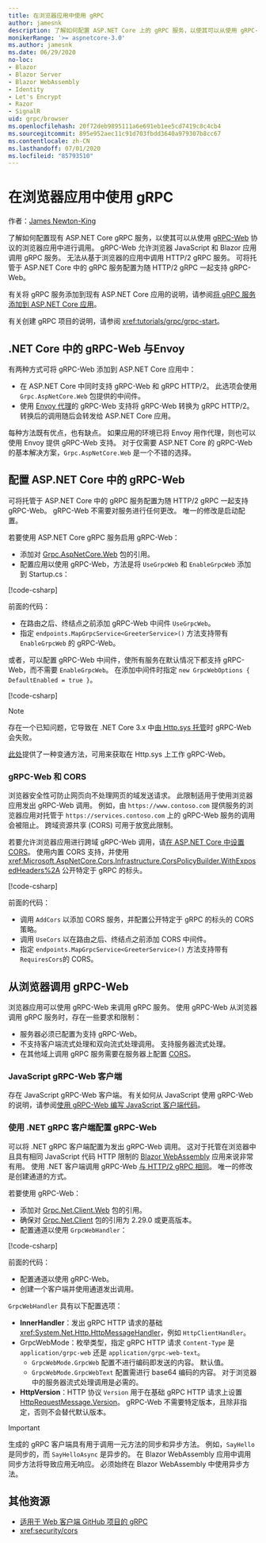 ```yaml
---
title: 在浏览器应用中使用 gRPC
author: jamesnk
description: 了解如何配置 ASP.NET Core 上的 gRPC 服务，以使其可以从使用 gRPC-Web 的浏览器应用中进行调用。
monikerRange: '>= aspnetcore-3.0'
ms.author: jamesnk
ms.date: 06/29/2020
no-loc:
- Blazor
- Blazor Server
- Blazor WebAssembly
- Identity
- Let's Encrypt
- Razor
- SignalR
uid: grpc/browser
ms.openlocfilehash: 20f72deb9895111a6e691eb1ee5cd7419c8c4cb4
ms.sourcegitcommit: 895e952aec11c91d703fbdd3640a979307b8cc67
ms.contentlocale: zh-CN
ms.lasthandoff: 07/01/2020
ms.locfileid: "85793510"
---
```

# <a name="use-grpc-in-browser-apps"></a>在浏览器应用中使用 gRPC

作者：[James Newton-King](https://twitter.com/jamesnk)

 了解如何配置现有 ASP.NET Core gRPC 服务，以使其可以从使用 [gRPC-Web](https://github.com/grpc/grpc/blob/2a388793792cc80944334535b7c729494d209a7e/doc/PROTOCOL-WEB.md) 协议的浏览器应用中进行调用。 gRPC-Web 允许浏览器 JavaScript 和 Blazor 应用调用 gRPC 服务。 无法从基于浏览器的应用中调用 HTTP/2 gRPC 服务。 可将托管于 ASP.NET Core 中的 gRPC 服务配置为随 HTTP/2 gRPC 一起支持 gRPC-Web。


有关将 gRPC 服务添加到现有 ASP.NET Core 应用的说明，请参阅[将 gRPC 服务添加到 ASP.NET Core 应用](xref:grpc/aspnetcore#add-grpc-services-to-an-aspnet-core-app)。

有关创建 gRPC 项目的说明，请参阅 <xref:tutorials/grpc/grpc-start>。

## <a name="grpc-web-in-aspnet-core-vs-envoy"></a>.NET Core 中的 gRPC-Web 与Envoy

有两种方式可将 gRPC-Web 添加到 ASP.NET Core 应用中：

* 在 ASP.NET Core 中同时支持 gRPC-Web 和 gRPC HTTP/2。 此选项会使用 `Grpc.AspNetCore.Web` 包提供的中间件。
* 使用 [Envoy 代理](https://www.envoyproxy.io/)的 gRPC-Web 支持将 gRPC-Web 转换为 gRPC HTTP/2。 转换后的调用随后会转发给 ASP.NET Core 应用。

每种方法既有优点，也有缺点。 如果应用的环境已将 Envoy 用作代理，则也可以使用 Envoy 提供 gRPC-Web 支持。 对于仅需要 ASP.NET Core 的 gRPC-Web 的基本解决方案，`Grpc.AspNetCore.Web` 是一个不错的选择。

## <a name="configure-grpc-web-in-aspnet-core"></a>配置 ASP.NET Core 中的 gRPC-Web

可将托管于 ASP.NET Core 中的 gRPC 服务配置为随 HTTP/2 gRPC 一起支持 gRPC-Web。 gRPC-Web 不需要对服务进行任何更改。 唯一的修改是启动配置。

若要使用 ASP.NET Core gRPC 服务启用 gRPC-Web：

* 添加对 [Grpc.AspNetCore.Web](https://www.nuget.org/packages/Grpc.AspNetCore.Web) 包的引用。
* 配置应用以使用 gRPC-Web，方法是将 `UseGrpcWeb` 和 `EnableGrpcWeb` 添加到 Startup.cs：

[!code-csharp[](~/grpc/browser/sample/Startup.cs?name=snippet_1&highlight=10,14)]

前面的代码：

* 在路由之后、终结点之前添加 gRPC-Web 中间件 `UseGrpcWeb`。
* 指定 `endpoints.MapGrpcService<GreeterService>()` 方法支持带有 `EnableGrpcWeb` 的 gRPC-Web。 

或者，可以配置 gRPC-Web 中间件，使所有服务在默认情况下都支持 gRPC-Web，而不需要 `EnableGrpcWeb`。 在添加中间件时指定 `new GrpcWebOptions { DefaultEnabled = true }`。

[!code-csharp[](~/grpc/browser/sample/AllServicesSupportExample_Startup.cs?name=snippet_1&highlight=12)]

> [!NOTE]
> 存在一个已知问题，它导致在 .NET Core 3.x 中[由 Http.sys 托管](xref:fundamentals/servers/httpsys)时 gRPC-Web 会失败。
>
> [此处](https://github.com/grpc/grpc-dotnet/issues/853#issuecomment-610078202)提供了一种变通方法，可用来获取在 Http.sys 上工作 gRPC-Web。

### <a name="grpc-web-and-cors"></a>gRPC-Web 和 CORS

浏览器安全性可防止网页向不处理网页的域发送请求。 此限制适用于使用浏览器应用发出 gRPC-Web 调用。 例如，由 `https://www.contoso.com` 提供服务的浏览器应用对托管于 `https://services.contoso.com` 上的 gRPC-Web 服务的调用会被阻止。 跨域资源共享 (CORS) 可用于放宽此限制。

若要允许浏览器应用进行跨域 gRPC-Web 调用，请[在 ASP.NET Core 中设置 CORS](xref:security/cors)。 使用内置 CORS 支持，并使用 <xref:Microsoft.AspNetCore.Cors.Infrastructure.CorsPolicyBuilder.WithExposedHeaders%2A> 公开特定于 gRPC 的标头。

[!code-csharp[](~/grpc/browser/sample/CORS_Startup.cs?name=snippet_1&highlight=5-11,19,24)]

前面的代码：

* 调用 `AddCors` 以添加 CORS 服务，并配置公开特定于 gRPC 的标头的 CORS 策略。
* 调用 `UseCors` 以在路由之后、终结点之前添加 CORS 中间件。
* 指定 `endpoints.MapGrpcService<GreeterService>()` 方法支持带有 `RequiresCors`的 CORS。

## <a name="call-grpc-web-from-the-browser"></a>从浏览器调用 gRPC-Web

浏览器应用可以使用 gRPC-Web 来调用 gRPC 服务。 使用 gRPC-Web 从浏览器调用 gRPC 服务时，存在一些要求和限制：

* 服务器必须已配置为支持 gRPC-Web。
* 不支持客户端流式处理和双向流式处理调用。 支持服务器流式处理。
* 在其他域上调用 gRPC 服务需要在服务器上配置 [CORS](xref:security/cors)。

### <a name="javascript-grpc-web-client"></a>JavaScript gRPC-Web 客户端

存在 JavaScript gRPC-Web 客户端。 有关如何从 JavaScript 使用 gRPC-Web 的说明，请参阅[使用 gRPC-Web 编写 JavaScript 客户端代码](https://github.com/grpc/grpc-web/tree/master/net/grpc/gateway/examples/helloworld#write-client-code)。

### <a name="configure-grpc-web-with-the-net-grpc-client"></a>使用 .NET gRPC 客户端配置 gRPC-Web

可以将 .NET gRPC 客户端配置为发出 gRPC-Web 调用。 这对于托管在浏览器中且具有相同 JavaScript 代码 HTTP 限制的 [Blazor WebAssembly](xref:blazor/index#blazor-webassembly) 应用来说非常有用。 使用 .NET 客户端调用 gRPC-Web [与 HTTP/2 gRPC 相同](xref:grpc/client)。 唯一的修改是创建通道的方式。

若要使用 gRPC-Web：

* 添加对 [Grpc.Net.Client.Web](https://www.nuget.org/packages/Grpc.Net.Client.Web) 包的引用。
* 确保对 [Grpc.Net.Client](https://www.nuget.org/packages/Grpc.Net.Client) 包的引用为 2.29.0 或更高版本。
* 配置通道以使用 `GrpcWebHandler`：

[!code-csharp[](~/grpc/browser/sample/Handler.cs?name=snippet_1)]

前面的代码：

* 配置通道以使用 gRPC-Web。
* 创建一个客户端并使用通道发出调用。

`GrpcWebHandler` 具有以下配置选项：

* **InnerHandler**：发出 gRPC HTTP 请求的基础 <xref:System.Net.Http.HttpMessageHandler>，例如 `HttpClientHandler`。
* GrpcWebMode：枚举类型，指定 gRPC HTTP 请求 `Content-Type` 是 `application/grpc-web` 还是 `application/grpc-web-text`。
    * `GrpcWebMode.GrpcWeb` 配置不进行编码即发送的内容。 默认值。
    * `GrpcWebMode.GrpcWebText` 配置需进行 base64 编码的内容。 对于浏览器中的服务器流式处理调用是必需的。
* **HttpVersion**：HTTP 协议 `Version` 用于在基础 gRPC HTTP 请求上设置 [HttpRequestMessage.Version](xref:System.Net.Http.HttpRequestMessage.Version)。 gRPC-Web 不需要特定版本，且除非指定，否则不会替代默认版本。

> [!IMPORTANT]
> 生成的 gRPC 客户端具有用于调用一元方法的同步和异步方法。 例如，`SayHello` 是同步的，而 `SayHelloAsync` 是异步的。 在 Blazor WebAssembly 应用中调用同步方法将导致应用无响应。 必须始终在 Blazor WebAssembly 中使用异步方法。

## <a name="additional-resources"></a>其他资源

* [适用于 Web 客户端 GitHub 项目的 gRPC](https://github.com/grpc/grpc-web)
* <xref:security/cors>
